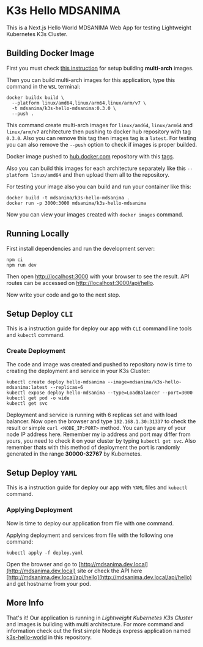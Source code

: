 # K3s Hello MDSANIMA

This is a Next.js Hello World MDSANIMA Web App for testing Lightweight Kubernetes K3s Cluster.

## Building Docker Image

First you must check [this instruction](../../README.md#building-multi-arch-images) for setup building **multi-arch**
images.

Then you can build multi-arch images for this application, type this command in the `WSL` terminal:

```shell
docker buildx build \
  --platform linux/amd64,linux/arm64,linux/arm/v7 \
  -t mdsanima/k3s-hello-mdsanima:0.3.0 \
  --push .
```

This command create multi-arch images for `linux/amd64`, `linux/arm64` and `linux/arm/v7` architecture then pushing to
docker hub repository with tag `0.3.0`. Also you can remove this tag then images tag is a `latest`. For testing you can
also remove the `--push` option to check if images is proper builded.

Docker image pushed to [hub.docker.com](https://hub.docker.com/r/mdsanima/k3s-hello-mdsanima) repository with this
[tags](https://hub.docker.com/r/mdsanima/k3s-hello-mdsanima/tags).

Also you can build this images for each architecture separately like this `--platform linux/amd64` and then upload them
all to the repository.

For testing your image also you can build and run your container like this:

```shell
docker build -t mdsanima/k3s-hello-mdsanima .
docker run -p 3000:3000 mdsanima/k3s-hello-mdsanima
```

Now you can view your images created with `docker images` command.

## Running Locally

First install dependencies and run the development server:

```shell
npm ci
npm run dev
```

Then open [http://localhost:3000](http://localhost:3000) with your browser to see the result. API routes can be accessed
on [http://localhost:3000/api/hello](http://localhost:3000/api/hello).

Now write your code and go to the next step.

## Setup Deploy `CLI`

This is a instruction guide for deploy our app with `CLI` command line tools and `kubectl` command.

### Create Deployment

The code and image was created and pushed to repository now is time to creating the deployment and service in your K3s
Cluster:

```shell
kubectl create deploy hello-mdsanima --image=mdsanima/k3s-hello-mdsanima:latest --replicas=6
kubectl expose deploy hello-mdsanima --type=LoadBalancer --port=3000
kubectl get pod -o wide
kubectl get svc
```

Deployment and service is running with 6 replicas set and with load balancer. Now open the browser and type
`192.168.1.30:31337` to check the result or simple `curl <NODE_IP:PORT>` method. You can type any of your node IP
address here. Remember my ip address and port may differ from yours, you need to check it on your cluster by typing
`kubectl get svc`. Also remember thats with this method of deployment the port is randomly generated in the range
**30000-32767** by Kubernetes.

## Setup Deploy `YAML`

This is a instruction guide for deploy our app with `YAML` files and `kubectl` command.

### Applying Deployment

Now is time to deploy our application from file with one command.

Applying deployment and services from file with the following one command:

```shell
kubectl apply -f deploy.yaml
```

Open the browser and go to [http://mdsanima.dev.local](http://mdsanima.dev.local) site or check the API here
[http://mdsanima.dev.local/api/hello](http://mdsanima.dev.local/api/hello) and get hostname from your pod.

## More Info

That's it! Our application is running in _Lightweight Kubernetes K3s Cluster_ and images is building with multi
architecture. For more command and information check out the first simple Node.js express application named
[k3s-hello-world](../k3s-hello-world/README.md) in this repository.
